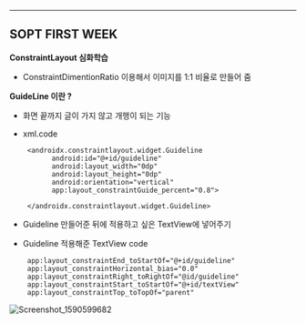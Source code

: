 ***
## SOPT FIRST WEEK


**ConstraintLayout 심화학습**

 - ConstraintDimentionRatio 이용해서 이미지를 1:1 비율로 만들어 줌 
 
 **GuideLine 이란 ?**
 
 - 화면 끝까지 글이 가지 않고 개행이 되는 기능
 - xml.code 

	    <androidx.constraintlayout.widget.Guideline  
			  android:id="@+id/guideline"  
			  android:layout_width="0dp"  
			  android:layout_height="0dp"  
			  android:orientation="vertical"  
			  app:layout_constraintGuide_percent="0.8">  
  
		</androidx.constraintlayout.widget.Guideline>

 - Guideline 만들어준 뒤에 적용하고 싶은 TextView에 넣어주기
 - Guideline 적용해준 TextView code
 

	    app:layout_constraintEnd_toStartOf="@+id/guideline"  
		app:layout_constraintHorizontal_bias="0.0"  
		app:layout_constraintRight_toRightOf="@id/guideline"  
		app:layout_constraintStart_toStartOf="@+id/textView"  
		app:layout_constraintTop_toTopOf="parent"

![Screenshot_1590599682](https://user-images.githubusercontent.com/58849278/83053758-313a6e80-a08c-11ea-88b1-7380552f6808.png)

